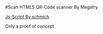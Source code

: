 #Scan
HTML5 QR-Code scanner
By Megafry

[Js-Script By schmich](https://github.com/schmich/instascan)

Only a proof of concept
